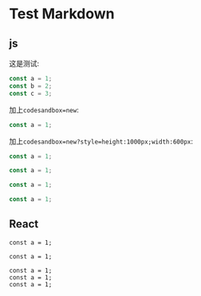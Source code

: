 # Test Markdown

## js

这是测试:

```js
const a = 1;
const b = 2;
const c = 3;
```

加上`codesandbox=new`:

```js codesandbox=new
const a = 1;
```

加上`codesandbox=new?style=height:1000px;width:600px`:

```js codesandbox=new?style=height:1000px;width:600px
const a = 1;
```

```javascript
const a = 1;
```

```javascript codesandbox=new
const a = 1;
```

```javascript codesandbox=new?style=height:1000px;width:600px
const a = 1;
```

## React

```react
const a = 1;
```

```react codesandbox=new
const a = 1;
```

```react codesandbox=new?style=height:1000px;width:600px&template=react&theme=night
const a = 1;
const a = 1;
const a = 1;
```
